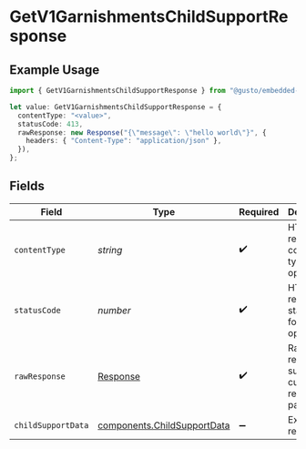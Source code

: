 # GetV1GarnishmentsChildSupportResponse

## Example Usage

```typescript
import { GetV1GarnishmentsChildSupportResponse } from "@gusto/embedded-api/models/operations";

let value: GetV1GarnishmentsChildSupportResponse = {
  contentType: "<value>",
  statusCode: 413,
  rawResponse: new Response("{\"message\": \"hello world\"}", {
    headers: { "Content-Type": "application/json" },
  }),
};
```

## Fields

| Field                                                                      | Type                                                                       | Required                                                                   | Description                                                                |
| -------------------------------------------------------------------------- | -------------------------------------------------------------------------- | -------------------------------------------------------------------------- | -------------------------------------------------------------------------- |
| `contentType`                                                              | *string*                                                                   | :heavy_check_mark:                                                         | HTTP response content type for this operation                              |
| `statusCode`                                                               | *number*                                                                   | :heavy_check_mark:                                                         | HTTP response status code for this operation                               |
| `rawResponse`                                                              | [Response](https://developer.mozilla.org/en-US/docs/Web/API/Response)      | :heavy_check_mark:                                                         | Raw HTTP response; suitable for custom response parsing                    |
| `childSupportData`                                                         | [components.ChildSupportData](../../models/components/childsupportdata.md) | :heavy_minus_sign:                                                         | Example response                                                           |